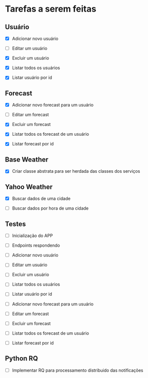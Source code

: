 Tarefas a serem feitas
======================

Usuário
-------

* [X] Adicionar novo usuário

* [ ] Editar um usuário

* [X] Excluir um usuário

* [X] Listar todos os usuários

* [X] Listar usuário por id


Forecast
--------

* [X] Adicionar novo forecast para um usuário

* [ ] Editar um forecast

* [X] Excluir um forecast

* [X] Listar todos os forecast de um usuário

* [X] Listar forecast por id


Base Weather
------------

* [X] Criar classe abstrata para ser herdada das classes dos serviços


Yahoo Weather
-------------

* [X] Buscar dados de uma cidade

* [ ] Buscar dados por hora de uma cidade


Testes
------

* [ ] Inicialização do APP

* [ ] Endpoints respondendo

* [ ] Adicionar novo usuário

* [ ] Editar um usuário

* [ ] Excluir um usuário

* [ ] Listar todos os usuários

* [ ] Listar usuário por id

* [ ] Adicionar novo forecast para um usuário

* [ ] Editar um forecast

* [ ] Excluir um forecast

* [ ] Listar todos os forecast de um usuário

* [ ] Listar forecast por id


Python RQ
---------

* [ ] Implementar RQ para processamento distribuido das notificações